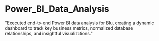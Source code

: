 # Power_BI_Data_Analysis
"Executed end-to-end Power BI data analysis for Blu, creating a dynamic dashboard to track key business metrics, normalized database relationships, and insightful visualizations."
